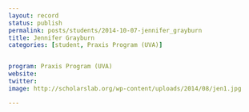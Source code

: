 ```yaml
---
layout: record
status: publish
permalink: posts/students/2014-10-07-jennifer_grayburn
title: Jennifer Grayburn
categories: [student, Praxis Program (UVA)]


program: Praxis Program (UVA)
website: 
twitter:  
image: http://scholarslab.org/wp-content/uploads/2014/08/jen1.jpg

---
```


